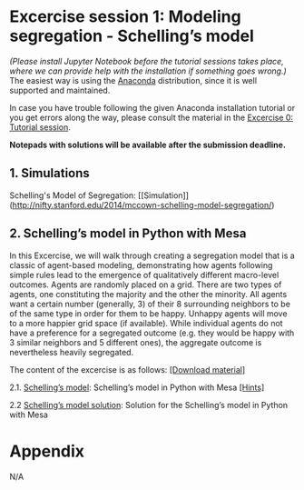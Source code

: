 # **Excercise session 1: Modeling segregation - Schelling’s model**

*(Please install Jupyter Notebook before the tutorial sessions takes place, where we can provide help with the installation if something goes wrong.)* The easiest way is using the [Anaconda](https://jupyter-notebook-beginner-guide.readthedocs.io/en/latest/install.html) distribution, since it is well supported and maintained.

In case you have trouble following the given Anaconda installation tutorial or you get errors along the way, please consult the material in the [Excercise 0: Tutorial session](https://github.com/dgarcia-eu/ComputationalModellingSocialSystems/blob/main/Exercise_00_Tut/Exercise_Tutorial.md).

**Notepads with solutions will be available after the submission deadline.**

## 1. Simulations

Schelling's Model of Segregation: [[Simulation]] (http://nifty.stanford.edu/2014/mccown-schelling-model-segregation/)

## 2. Schelling’s model in Python with Mesa

In this Excercise, we will walk through creating a segregation model that is a classic of agent-based modeling, demonstrating how agents following simple rules lead to the emergence of qualitatively different macro-level outcomes. Agents are randomly placed on a grid. There are two types of agents, one constituting the majority and the other the minority. All agents want a certain number (generally, 3) of their 8 surrounding neighbors to be of the same type in order for them to be happy. Unhappy agents will move to a more happier grid space (if available). While individual agents do not have a preference for a segregated outcome (e.g. they would be happy with 3 similar neighbors and 5 different ones), the aggregate outcome is nevertheless heavily segregated.

The content of the excercise is as follows: [[Download material]](https://minhaskamal.github.io/DownGit/#/home?url=https://github.com/dgarcia-eu/ComputationalModellingSocialSystems/tree/main/Exercise_01_Schelling)

2.1. [Schelling’s model](https://github.com/dgarcia-eu/ComputationalModellingSocialSystems/blob/main/Exercise_01_Schelling/schelling-example.ipynb): Schelling’s model in Python with Mesa [[Hints]](https://github.com/dgarcia-eu/ComputationalModellingSocialSystems/blob/main/Exercise_01_Schelling/schelling-example-hints.ipynb)

2.2 [Schelling’s model solution](https://github.com/dgarcia-eu/ComputationalModellingSocialSystems/blob/main/Exercise_01_Schelling/schelling-example-solution.ipynb): Solution for the Schelling’s model in Python with Mesa

# Appendix

N/A
